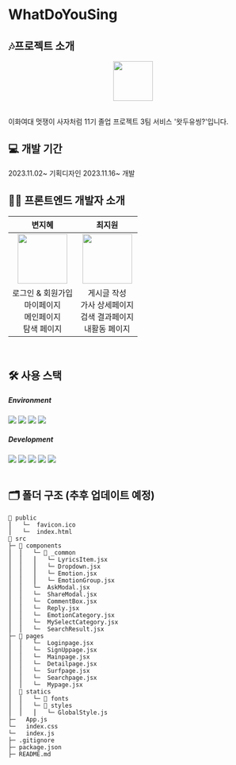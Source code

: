 # WhatDoYouSing


## 🎶프로젝트 소개
<p align="center">
 <img src="https://github.com/JiwonChoi0805/Ewha-Market/assets/126451052/6a6a6599-6fb0-4fba-8815-35df0aeba1c7" width="80"/>
</p>
<br/>
이화여대 멋쟁이 사자처럼 11기 졸업 프로젝트 3팀 서비스 '왓두유씽?'입니다.
<br/>

## 💻 개발 기간
2023.11.02~ 기획디자인
2023.11.16~ 개발 
<br/>

## 🧙‍♂️ 프론트엔드 개발자 소개
 |변지혜|최지원|
 |:------:|:------:|
|<img src="https://github.com/mod-siw/11th-CloneCoding-Front/assets/127821462/6dc314ca-65ca-48ac-aebe-894e44ffe48c" width="100" height="100"/>|<img src= "https://github.com/JiwonChoi0805/Ewha-Market/assets/126451052/d4c2cfd3-40ac-45b6-bffd-e295eb429451" width="100" height="100"/>|
|로그인 & 회원가입 <br /> 마이페이지 <br /> 메인페이지 <br/> 탐색 페이지|게시글 작성 <br /> 가사 상세페이지 <br /> 검색 결과페이지 <br/> 내활동 페이지|
<br/>

## 🛠️ 사용 스택
  ##### Environment
  <img src="https://img.shields.io/badge/visualstudiocode-007ACC?style=for-the-badge&logo=git&logoColor=white"> <img src="https://img.shields.io/badge/github-181717?style=for-the-badge&logo=github&logoColor=white"> <img src="https://img.shields.io/badge/git-F05032?style=for-the-badge&logo=git&logoColor=white"> <img src="https://img.shields.io/badge/figma-F24E1E?style=for-the-badge&logo=figma&logoColor=white">
 ##### Development 
<img src="https://img.shields.io/badge/React-61DAFB?style=flat-square&logo=React&logoColor=white"> <img src="https://img.shields.io/badge/Redux-764ABC?style=flat-square&logo=Redux&logoColor=white"> <img src="https://img.shields.io/badge/ReduxToolkit-764ABC?style=flat-square&logo=Redux&logoColor=white"> <img src="https://img.shields.io/badge/ReduxPersist-764ABC?style=flat-square&logo=Redux&logoColor=white"> <img src="https://img.shields.io/badge/styled_components-DB7093?style=flat-square&logo=styled-components&logoColor=white">
<br/>
<br/>

## 🗂️ 폴더 구조 (추후 업데이트 예정)
```
📂 public
⎪   └─  favicon.ico
⎪   └─  index.html
📂 src
├─ 📂 components
⎪  ⎪   └─ 📂 _common                    
⎪  ⎪   ⎪   └─ LyricsItem.jsx
⎪  ⎪   ⎪   └─ Dropdown.jsx
⎪  ⎪   ⎪   └─ Emotion.jsx
⎪  ⎪   ⎪   └─ EmotionGroup.jsx
⎪  ⎪   └─  AskModal.jsx
⎪  ⎪   └─  ShareModal.jsx
⎪  ⎪   └─  CommentBox.jsx
⎪  ⎪   └─  Reply.jsx
⎪  ⎪   └─  EmotionCategory.jsx
⎪  ⎪   └─  MySelectCategory.jsx
⎪  ⎪   └─  SearchResult.jsx
├─ 📂 pages
⎪  ⎪   └─  Loginpage.jsx
⎪  ⎪   └─  SignUppage.jsx
⎪  ⎪   └─  Mainpage.jsx
⎪  ⎪   └─  Detailpage.jsx       
⎪  ⎪   └─  Surfpage.jsx
⎪  ⎪   └─  Searchpage.jsx
⎪  ⎪   └─  Mypage.jsx       
⎪  📂 statics 
⎪  ⎪   └─ 📂 fonts
⎪  ⎪   └─ 📂 styles          
⎪  ⎪   ⎪   └─ GlobalStyle.js
├─   App.js
└─   index.css                
└─   index.js
├─ .gitignore
├─ package.json
├─ README.md
```
<br/>
